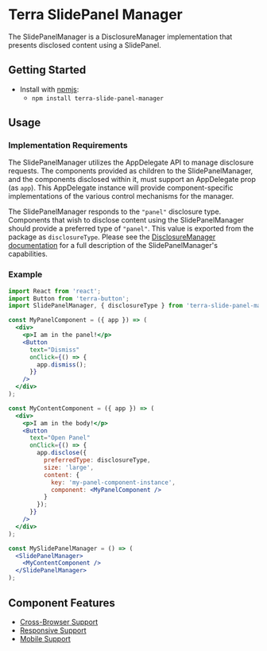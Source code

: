 # Terra SlidePanel Manager

The SlidePanelManager is a DisclosureManager implementation that presents disclosed content using a SlidePanel.

## Getting Started

- Install with [npmjs](https://www.npmjs.com):
  - `npm install terra-slide-panel-manager`

## Usage

### Implementation Requirements

The SlidePanelManager utilizes the AppDelegate API to manage disclosure requests. The components provided as children to the SlidePanelManager, and the components disclosed within it, must support an AppDelegate prop (as `app`). This AppDelegate instance will provide component-specific implementations of the various control mechanisms for the manager.

The SlidePanelManager responds to the `"panel"` disclosure type. Components that wish to disclose content using the SlidePanelManager should provide a preferred type of `"panel"`. This value is exported from the package as `disclosureType`. Please see the [DisclosureManager documentation](http://engineering.cerner.com/terra-framework/#/site/components/disclosure-manager/index) for a full description of the SlidePanelManager's capabilities.

### Example

```jsx
import React from 'react';
import Button from 'terra-button';
import SlidePanelManager, { disclosureType } from 'terra-slide-panel-manager';

const MyPanelComponent = ({ app }) => (
  <div>
    <p>I am in the panel!</p>
    <Button
      text="Dismiss"
      onClick={() => {
        app.dismiss();
      }}
    />
  </div>
);

const MyContentComponent = ({ app }) => (
  <div>
    <p>I am in the body!</p>
    <Button
      text="Open Panel"
      onClick={() => {
        app.disclose({
          preferredType: disclosureType,
          size: 'large',
          content: {
            key: 'my-panel-component-instance',
            component: <MyPanelComponent />
          }
        });
      }}
    />
  </div>
);

const MySlidePanelManager = () => (
  <SlidePanelManager>
    <MyContentComponent />
  </SlidePanelManager>
);
```

## Component Features
* [Cross-Browser Support](https://github.com/cerner/terra-core/wiki/Component-Features#cross-browser-support)
* [Responsive Support](https://github.com/cerner/terra-core/wiki/Component-Features#responsive-support)
* [Mobile Support](https://github.com/cerner/terra-core/wiki/Component-Features#mobile-support)